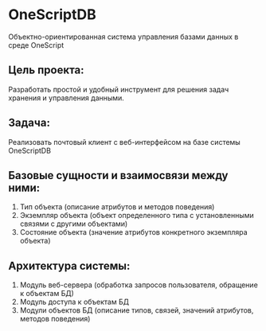 # OneScriptDB
Объектно-ориентированная система управления базами данных в среде OneScript

## Цель проекта: 
Разработать простой и удобный инструмент для решения задач хранения и управления данными.

## Задача:
Реализовать почтовый клиент с веб-интерфейсом на базе системы OneScriptDB 

## Базовые сущности и взаимосвязи между ними:
1. Тип объекта (описание атрибутов и методов поведения)
2. Экземпляр объекта (объект определенного типа с установленными связями с другими объектами)
3. Состояние объекта (значение атрибутов конкретного экземпляра объекта)

## Архитектура системы:
1. Модуль веб-сервера (обработка запросов пользователя, обращение к объектам БД)
2. Модуль доступа к объектам БД
3. Модули объектов БД (описание типов, связей, значений атрибутов, методов поведения)
